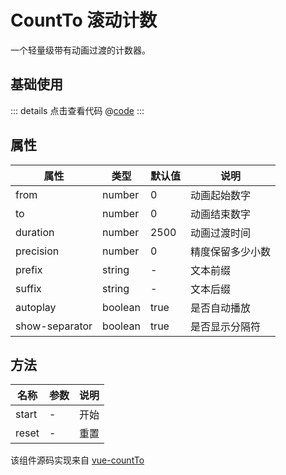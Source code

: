 # CountTo 滚动计数 <Badge text="v.1.0.8+" />  

一个轻量级带有动画过渡的计数器。 

## 基础使用

<ClientOnly><countTo/></ClientOnly>

::: details 点击查看代码
@[code](@example/countTo.vue)
:::

## 属性

| 属性 | 类型  | 默认值 | 说明  
| --- | ---   | ---   | --- 
| from | number | 0 | 动画起始数字
| to   | number | 0 | 动画结束数字
| duration | number  | 2500 | 动画过渡时间
| precision | number | 0 | 精度保留多少小数
| prefix | string | - | 文本前缀
| suffix | string | - | 文本后缀
| autoplay | boolean | true | 是否自动播放
| show-separator | boolean | true | 是否显示分隔符


## 方法

| 名称          | 参数  |   说明                     | 
| -----------   | ------- | -----------------------------  |
| start    | -  | 开始      |
| reset    | -  | 重置      |


该组件源码实现来自 [vue-countTo ](https://github.com/PanJiaChen/vue-countTo) 

